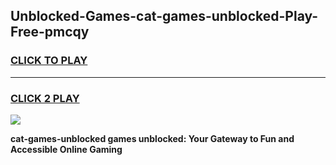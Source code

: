 
## Unblocked-Games-cat-games-unblocked-Play-Free-pmcqy
<h3>
<a href="https://premium76.site?title=cat-games-unblocked&ref=19M">CLICK TO PLAY</a></h3>
<hr>

<h3>
<a href="https://premium76.site?title=cat-games-unblocked&ref=19M">CLICK 2 PLAY</a>
  
</h3>

<a href="https://premium76.site?title=cat-games-unblocked&ref=19M"><img src="https://clearcache.store/games.png"></a>


**cat-games-unblocked games unblocked: Your Gateway to Fun and Accessible Online Gaming**
